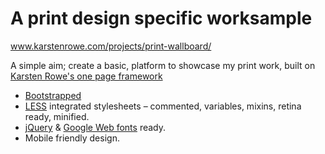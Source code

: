 # A print design specific worksample

www.karstenrowe.com/projects/print-wallboard/

A simple aim; create a basic, platform to showcase my print work, built on [Karsten Rowe's one page framework](https://github.com/karstenrowe/karstenrowe-one-page-framework)

* [Bootstrapped](http://getbootstrap.com/)
* [LESS](http://lesscss.org/) integrated stylesheets – commented, variables, mixins, retina ready, minified.
* [jQuery](http://jquery.com/) & [Google Web fonts](http://www.google.com/fonts) ready.
* Mobile friendly design.